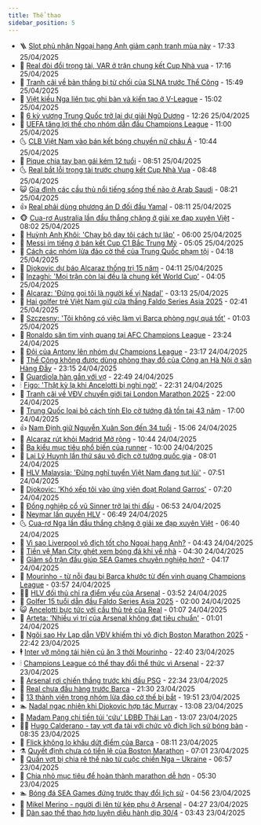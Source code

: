 ```yaml
---
title: Thể thao
sidebar_position: 5
---
```


<!-- vnexpress-the-thao:START -->
- 🪜 [Slot phủ nhận Ngoại hạng Anh giảm cạnh tranh mùa này](https://vnexpress.net/slot-phu-nhan-ngoai-hang-anh-giam-canh-tranh-mua-nay-4878813.html) - 17:33 25/04/2025
- 🦩 [Real đòi đổi trọng tài, VAR ở trận chung kết Cup Nhà vua](https://vnexpress.net/real-doi-doi-trong-tai-var-o-tran-chung-ket-cup-nha-vua-4878821.html) - 17:16 25/04/2025
- 🧰 [Tranh cãi về bàn thắng bị từ chối của SLNA trước Thể Công](https://vnexpress.net/tranh-cai-ve-ban-thang-bi-tu-choi-cua-slna-truoc-the-cong-4878816.html) - 15:49 25/04/2025
- 🤗 [Việt kiều Nga liên tục ghi bàn và kiến tạo ở V-League](https://vnexpress.net/viet-kieu-nga-lien-tuc-ghi-ban-va-kien-tao-o-v-league-4878803.html) - 15:02 25/04/2025
- 🥳 [6 kỳ vương Trung Quốc trở lại dự giải Ngũ Dương](https://vnexpress.net/6-ky-vuong-trung-quoc-tro-lai-du-giai-ngu-duong-4878773.html) - 12:26 25/04/2025
- 🦣 [UEFA tăng lợi thế cho nhóm dẫn đầu Champions League](https://vnexpress.net/uefa-tang-loi-the-cho-nhom-dan-dau-champions-league-4878692.html) - 11:00 25/04/2025
- 🌜 [CLB Việt Nam vào bán kết bóng chuyền nữ châu Á](https://vnexpress.net/clb-viet-nam-vao-ban-ket-bong-chuyen-nu-chau-a-4878708.html) - 10:44 25/04/2025
- 🫶 [Pique chia tay bạn gái kém 12 tuổi](https://vnexpress.net/pique-chia-tay-ban-gai-kem-12-tuoi-4878634.html) - 08:51 25/04/2025
- 🌜 [Real bắt lỗi trọng tài trước chung kết Cup Nhà Vua](https://vnexpress.net/real-bat-loi-trong-tai-truoc-chung-ket-cup-nha-vua-4878671.html) - 08:48 25/04/2025
- 😺 [Gia đình các cầu thủ nổi tiếng sống thế nào ở Arab Saudi](https://vnexpress.net/gia-dinh-cac-cau-thu-noi-tieng-song-the-nao-o-arab-saudi-4878373.html) - 08:21 25/04/2025
- 👍 [Real phải dùng phương án D đối đầu Yamal](https://vnexpress.net/real-phai-dung-phuong-an-d-doi-dau-yamal-4878520.html) - 08:11 25/04/2025
- 🐵 [Cua-rơ Australia lần đầu thắng chặng ở giải xe đạp xuyên Việt](https://vnexpress.net/cua-ro-australia-lan-dau-thang-chang-o-giai-xe-dap-xuyen-viet-4878598.html) - 08:02 25/04/2025
- 💫 [Huỳnh Anh Khôi: &#39;Chạy bộ dạy tôi cách tự lập&#39;](https://vnexpress.net/huynh-anh-khoi-chay-bo-day-toi-cach-tu-lap-4878226.html) - 06:00 25/04/2025
- 🦆 [Messi im tiếng ở bán kết Cup C1 Bắc Trung Mỹ](https://vnexpress.net/messi-im-tieng-o-ban-ket-cup-c1-bac-trung-my-4878549.html) - 05:05 25/04/2025
- 🙉 [Cách các nhóm lừa đảo cờ thế của Trung Quốc phạm tội](https://vnexpress.net/cach-cac-nhom-lua-dao-co-the-cua-trung-quoc-pham-toi-4878344.html) - 04:18 25/04/2025
- 📝 [Djokovic dự báo Alcaraz thống trị 15 năm](https://vnexpress.net/djokovic-du-bao-alcaraz-thong-tri-15-nam-4878454.html) - 04:11 25/04/2025
- 💯 [Inzaghi: &#39;Mọi trận còn lại đều là chung kết World Cup&#39;](https://vnexpress.net/inzaghi-moi-tran-con-lai-deu-la-chung-ket-world-cup-4878376.html) - 04:05 25/04/2025
- 🌈 [Alcaraz: &#39;Đừng gọi tôi là người kế vị Nadal&#39;](https://vnexpress.net/alcaraz-dung-goi-toi-la-nguoi-ke-vi-nadal-4878423.html) - 03:13 25/04/2025
- 🦩 [Hai golfer trẻ Việt Nam giữ cửa thắng Faldo Series Asia 2025](https://vnexpress.net/hai-golfer-tre-viet-nam-giu-cua-thang-faldo-series-asia-2025-4878385.html) - 02:41 25/04/2025
- 🐲 [Szczesny: &#39;Tôi không có việc làm vì Barca phòng ngự quá tốt&#39;](https://vnexpress.net/szczesny-toi-khong-co-viec-lam-vi-barca-phong-ngu-qua-tot-4878362.html) - 01:03 25/04/2025
- 🌁 [Ronaldo săn tìm vinh quang tại AFC Champions League](https://vnexpress.net/ronaldo-san-tim-vinh-quang-tai-afc-champions-league-4878307.html) - 23:24 24/04/2025
- 💯 [Đội của Antony lên nhóm dự Champions League](https://vnexpress.net/doi-cua-antony-len-nhom-du-champions-league-4878354.html) - 23:17 24/04/2025
- 🌝 [Thể Công không được dùng phòng thay đồ của Công an Hà Nội ở sân Hàng Đẫy](https://vnexpress.net/the-cong-khong-duoc-dung-phong-thay-do-cua-cong-an-ha-noi-o-san-hang-day-4878324.html) - 23:15 24/04/2025
- 🤖 [Guardiola hàn gắn với vợ](https://vnexpress.net/guardiola-han-gan-voi-vo-4878355.html) - 22:49 24/04/2025
- 🕯 [Figo: &#39;Thật kỳ lạ khi Ancelotti bị nghi ngờ&#39;](https://vnexpress.net/figo-that-ky-la-khi-ancelotti-bi-nghi-ngo-4878271.html) - 22:31 24/04/2025
- 🧰 [Tranh cãi về VĐV chuyển giới tại London Marathon 2025](https://vnexpress.net/tranh-cai-ve-vdv-chuyen-gioi-tai-london-marathon-2025-4878321.html) - 22:00 24/04/2025
- 🥳 [Trung Quốc loại bỏ cách tính Elo cờ tướng đã tồn tại 43 năm](https://vnexpress.net/trung-quoc-loai-bo-cach-tinh-elo-co-tuong-da-ton-tai-43-nam-4878311.html) - 17:00 24/04/2025
- 👍 [Nam Định giữ Nguyễn Xuân Son đến 34 tuổi](https://vnexpress.net/nam-dinh-giu-nguyen-xuan-son-den-34-tuoi-4878336.html) - 15:06 24/04/2025
- 💪 [Alcaraz rút khỏi Madrid Mở rộng](https://vnexpress.net/alcaraz-rut-khoi-madrid-mo-rong-4878285.html) - 10:44 24/04/2025
- 👹 [Ba kiểu mục tiêu phổ biến của runner](https://vnexpress.net/ba-kieu-muc-tieu-pho-bien-cua-runner-4872884.html) - 10:00 24/04/2025
- 🧰 [Lại Lý Huynh lần thứ sáu vô địch cờ tướng quốc gia](https://vnexpress.net/lai-ly-huynh-lan-thu-sau-vo-dich-co-tuong-quoc-gia-4878172.html) - 08:01 24/04/2025
- 🚀 [HLV Malaysia: &#39;Đừng nghĩ tuyển Việt Nam đang tụt lùi&#39;](https://vnexpress.net/hlv-malaysia-dung-nghi-tuyen-viet-nam-dang-tut-lui-4878179.html) - 07:51 24/04/2025
- 🎃 [Djokovic: &#39;Khó xếp tôi vào ứng viên đoạt Roland Garros&#39;](https://vnexpress.net/djokovic-kho-xep-toi-vao-ung-vien-doat-roland-garros-4878158.html) - 07:20 24/04/2025
- 🧰 [Đồng nghiệp cổ vũ Sinner trở lại thi đấu](https://vnexpress.net/dong-nghiep-co-vu-sinner-tro-lai-thi-dau-4878145.html) - 06:53 24/04/2025
- 👀 [Neymar lấn quyền HLV](https://vnexpress.net/neymar-lan-quyen-hlv-4878129.html) - 06:49 24/04/2025
- 🌜 [Cua-rơ Nga lần đầu thắng chặng ở giải xe đạp xuyên Việt](https://vnexpress.net/cua-ro-nga-lan-dau-thang-chang-o-giai-xe-dap-xuyen-viet-4878143.html) - 06:40 24/04/2025
- 🫶 [Vì sao Liverpool vô địch tốt cho Ngoại hạng Anh?](https://vnexpress.net/vi-sao-liverpool-vo-dich-tot-cho-ngoai-hang-anh-4877465.html) - 04:43 24/04/2025
- 🦄 [Tiền vệ Man City ghét xem bóng đá khi về nhà](https://vnexpress.net/tien-ve-man-city-ghet-xem-bong-da-khi-ve-nha-4877942.html) - 04:30 24/04/2025
- 🥳 [Giảm số trận đấu giúp SEA Games chuyên nghiệp hơn?](https://vnexpress.net/giam-so-tran-dau-giup-sea-games-chuyen-nghiep-hon-4877857.html) - 04:17 24/04/2025
- 🐲 [Mourinho - từ nỗi đau bị Barca khước từ đến vinh quang Champions League](https://vnexpress.net/mourinho-tu-noi-dau-bi-barca-khuoc-tu-den-vinh-quang-champions-league-4877925.html) - 03:57 24/04/2025
- 🧑‍🏫 [HLV đối thủ chỉ ra điểm yếu của Arsenal](https://vnexpress.net/hlv-doi-thu-chi-ra-diem-yeu-cua-arsenal-4878007.html) - 03:52 24/04/2025
- 🤔 [Golfer 15 tuổi dẫn đầu Faldo Series Asia 2025](https://vnexpress.net/golfer-15-tuoi-dan-dau-faldo-series-asia-2025-4872789.html) - 02:00 24/04/2025
- 😺 [Ancelotti bực tức với cầu thủ trẻ của Real](https://vnexpress.net/ancelotti-buc-tuc-voi-cau-thu-tre-cua-real-4877934.html) - 01:07 24/04/2025
- 💪 [Arteta: &#39;Nhiều vị trí của Arsenal không đạt tiêu chuẩn&#39;](https://vnexpress.net/arteta-nhieu-vi-tri-cua-arsenal-khong-dat-tieu-chuan-4877937.html) - 01:01 24/04/2025
- 💼 [Ngôi sao Hy Lạp dẫn VĐV khiếm thị vô địch Boston Marathon 2025](https://vnexpress.net/ngoi-sao-hy-lap-dan-vdv-khiem-thi-vo-dich-boston-marathon-2025-4877752.html) - 22:42 23/04/2025
- 🕴 [Inter vỡ mộng tái hiện cú ăn 3 thời Mourinho](https://vnexpress.net/inter-vo-mong-tai-hien-cu-an-3-thoi-mourinho-4877932.html) - 22:40 23/04/2025
- 🕯 [Champions League có thể thay đổi thể thức vì Arsenal](https://vnexpress.net/champions-league-co-the-thay-doi-the-thuc-vi-arsenal-4877929.html) - 22:37 23/04/2025
- 📝 [Arsenal rơi chiến thắng trước khi đấu PSG](https://vnexpress.net/arsenal-roi-chien-thang-truoc-khi-dau-psg-4877928.html) - 22:34 23/04/2025
- 🧐 [Real chưa đầu hàng trước Barca](https://vnexpress.net/real-chua-dau-hang-truoc-barca-4877927.html) - 21:30 23/04/2025
- 🙉 [13 thành viên trong nhóm lừa đảo cờ thế bị bắt](https://vnexpress.net/13-thanh-vien-trong-nhom-lua-dao-co-the-bi-bat-4877885.html) - 19:51 23/04/2025
- 🏊 [Nadal ngạc nhiên khi Djokovic hợp tác Murray](https://vnexpress.net/nadal-ngac-nhien-khi-djokovic-hop-tac-murray-4877850.html) - 13:08 23/04/2025
- 🌊 [Madam Pang chi tiền túi &#39;cứu&#39; LĐBĐ Thái Lan](https://vnexpress.net/madam-pang-chi-tien-tui-cuu-ldbd-thai-lan-4877869.html) - 13:07 23/04/2025
- 👨‍🏫 [Hugo Calderano - tay vợt đa tài với chức vô địch lịch sử bóng bàn](https://vnexpress.net/hugo-calderano-tay-vot-da-tai-voi-chuc-vo-dich-lich-su-bong-ban-4876896.html) - 08:35 23/04/2025
- 🥷 [Flick không lo khâu dứt điểm của Barca](https://vnexpress.net/flick-khong-lo-khau-dut-diem-cua-barca-4877728.html) - 08:11 23/04/2025
- ⚗️ [Quyết định chưa có tiền lệ của Boston Marathon](https://vnexpress.net/quyet-dinh-chua-co-tien-le-cua-boston-marathon-4877670.html) - 07:01 23/04/2025
- 🌮 [Quần vợt bị chia rẽ thế nào từ cuộc chiến Nga – Ukraine](https://vnexpress.net/quan-vot-bi-chia-re-the-nao-tu-cuoc-chien-nga-ukraine-4877673.html) - 06:57 23/04/2025
- 🤩 [Chia nhỏ mục tiêu để hoàn thành marathon dễ hơn](https://vnexpress.net/chia-nho-muc-tieu-de-hoan-thanh-marathon-de-hon-4877639.html) - 05:30 23/04/2025
- 🏊 [Bóng đá SEA Games đứng trước thay đổi lịch sử](https://vnexpress.net/bong-da-sea-games-dung-truoc-thay-doi-lich-su-4877651.html) - 04:56 23/04/2025
- 🐎 [Mikel Merino - người đi lên từ kép phụ ở Arsenal](https://vnexpress.net/mikel-merino-nguoi-di-len-tu-kep-phu-o-arsenal-4877633.html) - 04:27 23/04/2025
- 💫 [Dàn sao thể thao hợp luyện diễu hành dịp 30/4](https://vnexpress.net/dan-sao-the-thao-hop-luyen-dieu-hanh-dip-30-4-4877596.html) - 03:43 23/04/2025<!-- vnexpress-the-thao:END -->
